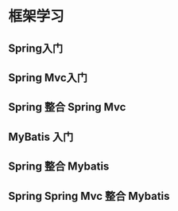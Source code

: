 # 框架学习
## Spring入门
## Spring Mvc入门
## Spring 整合 Spring Mvc
## MyBatis 入门
## Spring 整合 Mybatis
## Spring Spring Mvc 整合 Mybatis
